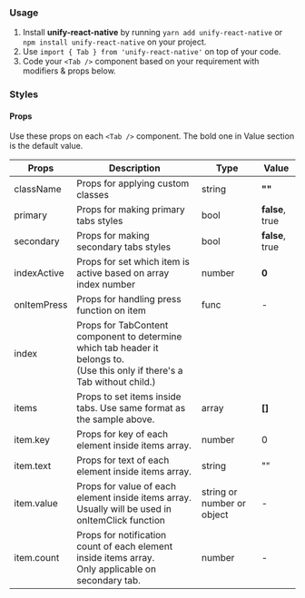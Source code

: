 ### Usage

1. Install **unify-react-native** by running `yarn add unify-react-native` or `npm install unify-react-native` on your project.
2. Use `import { Tab } from 'unify-react-native'` on top of your code.
3. Code your `<Tab />` component based on your requirement with modifiers & props below.



### Styles

#### Props

Use these props on each `<Tab />` component. The bold one in Value section is the default value.

| Props            | Description                         | Type            | Value
|---------------------|----------------------------------|-----------------|---------------------|
| className   | Props for applying custom classes   | string            | **""**
| primary   | Props for making primary tabs styles   | bool            | **false**, true
| secondary   | Props for making secondary tabs styles   | bool            | **false**, true
| indexActive   | Props for set which item is active based on array index number   | number            | **0**
| onItemPress   | Props for handling press function on item   | func            | -
| index     | Props for TabContent component to determine which tab header it belongs to.<br />(Use this only if there's a Tab without child.)   
| items   | Props to set items inside tabs. Use same format as the sample above.   | array            | **[]**
| item.key   | Props for key of each element inside items array.   | number            | 0
| item.text   | Props for text of each element inside items array.   | string            | ""
| item.value   | Props for value of each element inside items array.<br />Usually will be used in onItemClick function   | string or number or object            | -
| item.count   | Props for notification count of each element inside items array.<br />Only applicable on secondary tab.   | number            | -
